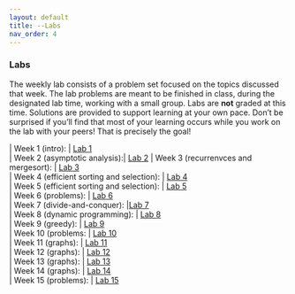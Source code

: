 ```yaml
---
layout: default 
title: --Labs 
nav_order: 4
---
```


### Labs 

The weekly lab consists of a problem set focused on the topics discussed that week. The lab problems are meant to be finished in class, during the designated lab time, working with a small group. Labs are __not__ graded at this time. Solutions are provided to support learning at your own pace.  Don’t be surprised if you’ll find that most of your learning occurs while you work on the lab with your peers! That is precisely the goal!


| Week 1 (intro):  | [Lab 1](docs/week1-lab.pdf)  
| Week 2 (asymptotic analysis):|  [Lab 2](docs/week2-lab.pdf) 
| Week 3 (recurrenvces and mergesort):  | [Lab 3](docs/week3-lab.pdf)   
| Week 4 (efficient sorting and selection): |   [Lab 4](docs/week4-lab.pdf)   
| Week 5 (efficient sorting and selection): |  [Lab 5](docs/week5-lab.pdf)   
| Week 6 (problems): |  [Lab 6](docs/week6-lab.pdf)   
| Week 7 (divide-and-conquer):   |[Lab 7](docs/week7-lab.pdf)  
| Week 8 (dynamic programming): |   [Lab 8](docs/week8-lab.pdf)   
| Week 9 (greedy): |  [Lab 9](docs/week9-lab.pdf)   
| Week 10 (problems: | [Lab 10](docs/week10-lab.pdf)  
| Week 11 (graphs):  | [Lab 11](docs/week11-lab.pdf)  
| Week 12 (graphs):  | [Lab 12](docs/week12-lab.pdf)   
| Week 13 (graphs):  | [Lab 13](docs/week13-lab.pdf)  
| Week 14 (graphs):  | [Lab 14](docs/week14-lab.pdf)   
| Week 15 (problems): | [Lab 15](docs/week15-lab.pdf)   


